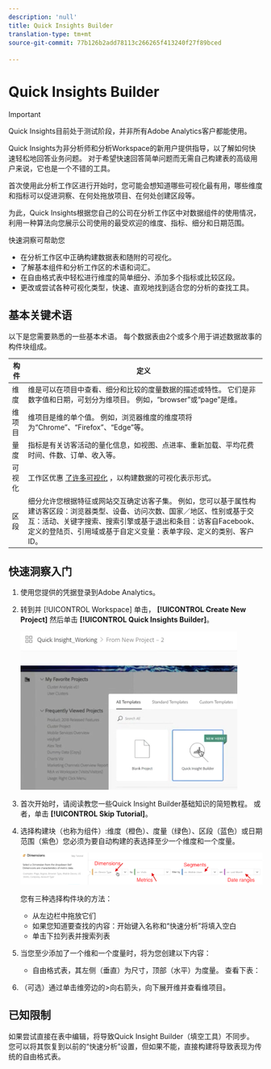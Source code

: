 ```yaml
---
description: 'null'
title: Quick Insights Builder
translation-type: tm+mt
source-git-commit: 77b126b2add78113c266265f413240f27f89bced

---
```



# Quick Insights Builder

>[!IMPORTANT]
>
>Quick Insights目前处于测试阶段，并非所有Adobe Analytics客户都能使用。

Quick Insights为非分析师和分析Workspace的新用户提供指导，以了解如何快速轻松地回答业务问题。 对于希望快速回答简单问题而无需自己构建表的高级用户来说，它也是一个不错的工具。

首次使用此分析工作区进行开始时，您可能会想知道哪些可视化最有用，哪些维度和指标可以促进洞察、在何处拖放项目、在何处创建区段等。

为此，Quick Insights根据您自己的公司在分析工作区中对数据组件的使用情况，利用一种算法向您展示公司使用的最受欢迎的维度、指标、细分和日期范围。

快速洞察可帮助您

* 在分析工作区中正确构建数据表和随附的可视化。
* 了解基本组件和分析工作区的术语和词汇。
* 在自由格式表中轻松进行维度的简单细分、添加多个指标或比较区段。
* 更改或尝试各种可视化类型，快速、直观地找到适合您的分析的查找工具。

## 基本关键术语

以下是您需要熟悉的一些基本术语。 每个数据表由2个或多个用于讲述数据故事的构件块组成。

| 构件 | 定义 |
|---|---|
| 维度 | 维是可以在项目中查看、细分和比较的度量数据的描述或特性。 它们是非数字值和日期，可划分为维项目。 例如，“browser”或“page”是维。 |
| 维项目 | 维项目是维的单个值。 例如，浏览器维度的维度项将为“Chrome”、“Firefox”、“Edge”等。 |
| 量度 | 指标是有关访客活动的量化信息，如视图、点进率、重新加载、平均花费时间、件数、订单、收入等。 |
| 可视化 | 工作区优惠 [了许多可视化](/help/analyze/analysis-workspace/visualizations/t-sync-visualization.md) ，以构建数据的可视化表示形式。 |
| 区段 | 细分允许您根据特征或网站交互确定访客子集。 例如，您可以基于属性构建访客区段：浏览器类型、设备、访问次数、国家／地区、性别或基于交互：活动、关键字搜索、搜索引擎或基于退出和条目：访客自Facebook、定义的登陆页、引用域或基于自定义变量：表单字段、定义的类别、客户ID。 |

## 快速洞察入门

1. 使用您提供的凭据登录到Adobe Analytics。
1. 转到并 [!UICONTROL Workspace] 单击， **[!UICONTROL Create New Project]** 然后单击 **[!UICONTROL Quick Insights Builder]**。

   ![](assets/qibuilder.png)

1. 首次开始时，请阅读教您一些Quick Insight Builder基础知识的简短教程。 或者，单击 **[!UICONTROL Skip Tutorial]**。
1. 选择构建块（也称为组件）:维度（橙色）、度量（绿色）、区段（蓝色）或日期范围（紫色）您必须为要自动构建的表选择至少一个维度和一个度量。

   ![](assets/qibuilder2.png)

   您有三种选择构件块的方法：
   * 从左边栏中拖放它们
   * 如果您知道要查找的内容：开始键入名称和“快速分析”将填入空白
   * 单击下拉列表并搜索列表

1. 当您至少添加了一个维和一个度量时，将为您创建以下内容：

   * 自由格式表，其左侧（垂直）为尺寸，顶部（水平）为度量。 查看下表：

1. （可选）通过单击维旁边的>向右箭头，向下展开维并查看维项目。



## 已知限制

如果尝试直接在表中编辑，将导致Quick Insight Builder（填空工具）不同步。 您可以将其恢复到以前的“快速分析”设置，但如果不能，直接构建将导致表现为传统的自由格式表。

